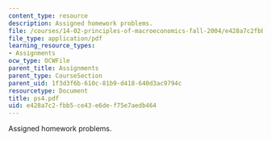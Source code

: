 ```yaml
---
content_type: resource
description: Assigned homework problems.
file: /courses/14-02-principles-of-macroeconomics-fall-2004/e428a7c2fbb5ce43e6def75e7aedb464_ps4.pdf
file_type: application/pdf
learning_resource_types:
- Assignments
ocw_type: OCWFile
parent_title: Assignments
parent_type: CourseSection
parent_uid: 1f3d3f6b-610c-81b9-d418-640d3ac9794c
resourcetype: Document
title: ps4.pdf
uid: e428a7c2-fbb5-ce43-e6de-f75e7aedb464
---
```

Assigned homework problems.

